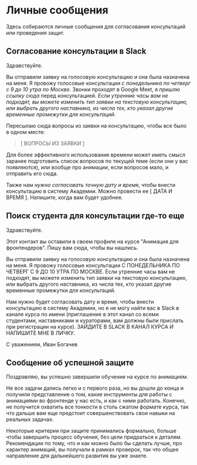 # Личные сообщения


Здесь собираются личные сообщения для согласования консультаций или проведения защит.



## Согласование консультации в Slack

Здравствуйте.

Вы отправили заявку на голосовую консультацию и она была назначена на меня. Я провожу голосовые консультации *с понедельника по четверг с 9 до 10 утра по Москве*. Звонки проходят в Google Meet, я *пришлю ссылку сюда* перед консультацией. _Если утренние часы вам не подходят, вы можете изменить тип заявки на текстовую консультацию, или выбрать другого наставника, из числа тех, кто указал другие временные промежутки для консультаций._

Пересылаю сюда вопросы из заявки на консультацию, чтобы все было в одном месте:

> [ ВОПРОСЫ ИЗ ЗАЯВКИ ]

Для более эффективного использования времени может иметь смысл заранее подготовить список вопросов по текущей теме (если они у вас появляются), или вообще про анимации, если вопросов мало, и отправить его сюда.

Также нам *нужно согласовать точную дату и время*, чтобы внести консультацию в систему Академии. Можно провести ее [ ДАТА И ВРЕМЯ ]. Напишите, когда вам будет удобнее.



## Поиск студента для консультации где-то еще

Здравствуйте.

Этот контакт вы оставили в своем профиле на курсе "Анимация для фронтендеров". Пишу вам сюда, чтобы вы нашлись.

Вы отправили заявку на голосовую консультацию и она была назначена на меня. Я провожу голосовые консультации С ПОНЕДЕЛЬНИКА ПО ЧЕТВЕРГ С 9 ДО 10 УТРА ПО МОСКВЕ. Если утренние часы вам не подходят, вы можете изменить тип заявки на текстовую консультацию, или выбрать другого наставника, из числа тех, кто указал другие временные промежутки для консультаций.

Нам нужно будет согласовать дату и время, чтобы внести консультацию в систему Академии, но я не могу найти вас в Slack в канале курса по имени (приглашение в этот канал со всеми студентами, наставниками и кураторами, вам должны были прислать при регистрации на курсе). ЗАЙДИТЕ В SLACK В КАНАЛ КУРСА И НАПИШИТЕ МНЕ В ЛИЧКУ.

С уважением,
Иван Богачев



## Сообщение об успешной защите

Поздравляю, вы успешно завершили обучение на курсе по анимациям.

Не все задачи дались легко и с первого раза, но вы дошли до конца и получили представление о том, какие инструменты для работы с анимациями во фронтенде у нас есть, и как с ними работать. Конечно, не получится охватить все тонкости в столь сжатом формате курса, так что дальше вам еще предстоит совершенствовать свои навыки на реальных задачах.

Некоторые критерии при защите принимались формально, больше чтобы завершить процесс обучения, без цели придраться к деталям. Рекомендации по тому, что и как можно было бы сделать лучше, про характер анимаций, вы получали в рамках проверок, так что общее направление для дальнейшего развития вы уже знаете.

